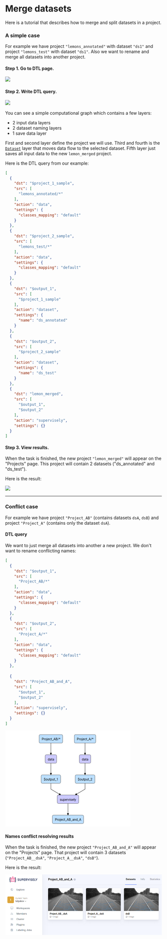 # Merge datasets

Here is a tutorial that describes how to merge and split datasets in a project.

### A simple case

For example we have project `"lemons_annotated"` with dataset `"ds1"` and project `"lemons_test"` with dataset `"ds1"`. Also we want to rename and merge all datasets into another project.

#### Step 1. Go to DTL page.

![](01.png)

#### Step 2. Write DTL query.

![](02.png)

You can see a simple computational graph which contains a few layers:

* 2 input data layers
* 2 dataset naming layers
* 1 save data layer

First and second layer define the project we will use. Third and fourth is the [`Dataset`](../../dataset.md) layer that moves data flow to the selected dataset. Fifth layer just saves all input data to the new `lemon_merged` project.

Here is the DTL query from our example:

```json
[
  {
    "dst": "$project_1_sample",
    "src": [
      "lemons_annotated/*"
    ],
    "action": "data",
    "settings": {
      "classes_mapping": "default"
    }
  },
  {
    "dst": "$project_2_sample",
    "src": [
      "lemons_test/*"
    ],
    "action": "data",
    "settings": {
      "classes_mapping": "default"
    }
  },
  {
    "dst": "$output_1",
    "src": [
      "$project_1_sample"
    ],
    "action": "dataset",
    "settings": {
      "name": "ds_annotated"
    }
  },
  {
    "dst": "$output_2",
    "src": [
      "$project_2_sample"
    ],
    "action": "dataset",
    "settings": {
      "name": "ds_test"
    }
  },
  {
    "dst": "lemon_merged",
    "src": [
      "$output_1",
      "$output_2"
    ],
    "action": "supervisely",
    "settings": {}
  }
]
```

#### Step 3. View results.

When the task is finished, the new project `"lemon_merged"` will appear on the "Projects" page. This project will contain 2 datasets ("ds\_annotated" and "ds\_test").

Here is the result:

![](03.png)

***

### Conflict case

For example we have project `"Project_AB"` (contains datasets `dsA`, `dsB`) and project `"Project_A"` (contains only the dataset `dsA`).

#### DTL query

We want to just merge all datasets into another a new project. We don't want to rename conflicting names:

```json
[
  {
    "dst": "$output_1",
    "src": [
      "Project_AB/*"
    ],
    "action": "data",
    "settings": {
      "classes_mapping": "default"
    }
  },
  {
    "dst": "$output_2",
    "src": [
      "Project_A/*"
    ],
    "action": "data",
    "settings": {
      "classes_mapping": "default"
    }
  },
  
  {
    "dst": "Project_AB_and_A",
    "src": [
      "$output_1",
      "$output_2"
    ],
    "action": "supervisely",
    "settings": {}
  }
]
```

![](<04 (1).png>)

#### Names conflict resolving results

When the task is finished, the new project `"Project_AB_and_A"` will appear on the "Projects" page. That project will contain 3 datasets (`"Project_AB__dsA"`, `"Project_A__dsA"`, `"dsB"`).

Here is the result:

![](<05 (1).png>)
